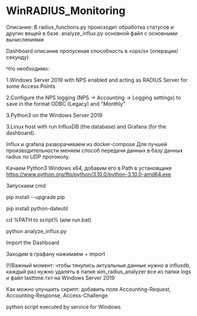 # WinRADIUS_Monitoring

Описание:
В radius_functions.py происходит обработка статусов и других вещей в базе.
analyze_influx.py основной файл с основными вычислениями

Dashboard описание
пропускная способность в «ops/s» (операции/секунду) 

Что необходимо:

1.Windows Server 2019 with NPS enabled and acting as RADIUS Server for some Access Points

2.Configure the NPS logging (NPS -> Accounting -> Logging settings) to save in the format ODBC (Legacy) and "Monthly"

3.Python3 on the Windows Server 2019 

3.Linux host with run InfluxDB (the database) and Grafana (for the dashboard).


Influx и grafana разворачиваем из docker-compose
Для лучшей производительности меняем способ передачи данных в базу данных radius по UDP протоколу. 
 

Качаем Python3 Windows x64, добавим его в Path в установщике
https://www.python.org/ftp/python/3.10.0/python-3.10.0-amd64.exe


Запускаем cmd

pip install --upgrade pip

pip install python-dateutil


cd %PATH to script% (или run.bat)

python analyze_influx.py



Import the Dashboard

Заходим в графану нажимаем + import

(!)Важный момент: чтобы тянулись актуальные данные нужно в influxdb, каждый раз нужно удалять в папке win_radius_analyzer все из папки logs и файл lasttime.тхт на Windows Server 2019



Как можно улучшить скрипт:
добавить поля Accounting-Request, Accounting-Response, Access-Challenge

python script executed by service for Windows

